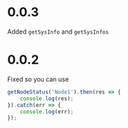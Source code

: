 # 0.0.3
Added `getSysInfo` and `getSysInfos`

# 0.0.2
Fixed so you can use
```javascript
getNodeStatus('Node1').then(res => {
    console.log(res);
}).catch(err => {
    console.log(err);
});
```